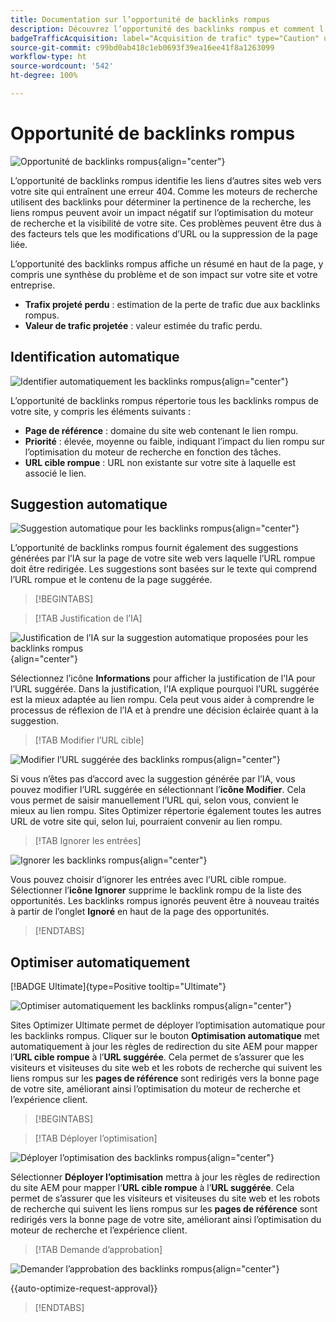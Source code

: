 ```yaml
---
title: Documentation sur l’opportunité de backlinks rompus
description: Découvrez l’opportunité des backlinks rompus et comment l’utiliser pour améliorer l’acquisition du trafic.
badgeTrafficAcquisition: label="Acquisition de trafic" type="Caution" url="../../opportunity-types/traffic-acquisition.md" tooltip="Acquisition de trafic"
source-git-commit: c99bd0ab418c1eb0693f39ea16ee41f8a1263099
workflow-type: ht
source-wordcount: '542'
ht-degree: 100%

---
```



# Opportunité de backlinks rompus

![Opportunité de backlinks rompus](./assets/broken-backlinks/hero.png){align="center"}

L’opportunité de backlinks rompus identifie les liens d’autres sites web vers votre site qui entraînent une erreur 404. Comme les moteurs de recherche utilisent des backlinks pour déterminer la pertinence de la recherche, les liens rompus peuvent avoir un impact négatif sur l’optimisation du moteur de recherche et la visibilité de votre site. Ces problèmes peuvent être dus à des facteurs tels que les modifications d’URL ou la suppression de la page liée.

L’opportunité des backlinks rompus affiche un résumé en haut de la page, y compris une synthèse du problème et de son impact sur votre site et votre entreprise.

* **Trafix projeté perdu** : estimation de la perte de trafic due aux backlinks rompus.
* **Valeur de trafic projetée** : valeur estimée du trafic perdu.

## Identification automatique

![Identifier automatiquement les backlinks rompus](./assets/broken-backlinks/auto-identify.png){align="center"}

L’opportunité de backlinks rompus répertorie tous les backlinks rompus de votre site, y compris les éléments suivants :

* **Page de référence** : domaine du site web contenant le lien rompu.
* **Priorité** : élevée, moyenne ou faible, indiquant l’impact du lien rompu sur l’optimisation du moteur de recherche en fonction des tâches.
* **URL cible rompue** : URL non existante sur votre site à laquelle est associé le lien.

## Suggestion automatique

![Suggestion automatique pour les backlinks rompus](./assets/broken-backlinks/auto-suggest.png){align="center"}

L’opportunité de backlinks rompus fournit également des suggestions générées par l’IA sur la page de votre site web vers laquelle l’URL rompue doit être redirigée. Les suggestions sont basées sur le texte qui comprend l’URL rompue et le contenu de la page suggérée.


>[!BEGINTABS]

>[!TAB Justification de l’IA]

![Justification de l’IA sur la suggestion automatique proposées pour les backlinks rompus](./assets/broken-backlinks/auto-suggest-ai-rationale.png){align="center"}

Sélectionnez l’icône **Informations** pour afficher la justification de l’IA pour l’URL suggérée. Dans la justification, l’IA explique pourquoi l’URL suggérée est la mieux adaptée au lien rompu. Cela peut vous aider à comprendre le processus de réflexion de l’IA et à prendre une décision éclairée quant à la suggestion.

>[!TAB Modifier l’URL cible]

![Modifier l’URL suggérée des backlinks rompus](./assets/broken-backlinks/edit-target-url.png){align="center"}

Si vous n’êtes pas d’accord avec la suggestion générée par l’IA, vous pouvez modifier l’URL suggérée en sélectionnant l’**icône Modifier**. Cela vous permet de saisir manuellement l’URL qui, selon vous, convient le mieux au lien rompu. Sites Optimizer répertorie également toutes les autres URL de votre site qui, selon lui, pourraient convenir au lien rompu.

>[!TAB Ignorer les entrées]

![Ignorer les backlinks rompus](./assets/broken-backlinks/ignore.png){align="center"}

Vous pouvez choisir d’ignorer les entrées avec l’URL cible rompue. Sélectionner l’**icône Ignorer** supprime le backlink rompu de la liste des opportunités. Les backlinks rompus ignorés peuvent être à nouveau traités à partir de l’onglet **Ignoré** en haut de la page des opportunités.

>[!ENDTABS]

## Optimiser automatiquement

[!BADGE Ultimate]{type=Positive tooltip="Ultimate"}

![Optimiser automatiquement les backlinks rompus](./assets/broken-backlinks/auto-optimize.png){align="center"}

Sites Optimizer Ultimate permet de déployer l’optimisation automatique pour les backlinks rompus. Cliquer sur le bouton **Optimisation automatique** met automatiquement à jour les règles de redirection du site AEM pour mapper l’**URL cible rompue** à l’**URL suggérée**. Cela permet de s’assurer que les visiteurs et visiteuses du site web et les robots de recherche qui suivent les liens rompus sur les **pages de référence** sont redirigés vers la bonne page de votre site, améliorant ainsi l’optimisation du moteur de recherche et l’expérience client.

>[!BEGINTABS]

>[!TAB Déployer l’optimisation]

![Déployer l’optimisation des backlinks rompus](./assets/broken-backlinks/deploy-optimization.png){align="center"}

Sélectionner **Déployer l’optimisation** mettra à jour les règles de redirection du site AEM pour mapper l’**URL cible rompue** à l’**URL suggérée**. Cela permet de s’assurer que les visiteurs et visiteuses du site web et les robots de recherche qui suivent les liens rompus sur les **pages de référence** sont redirigés vers la bonne page de votre site, améliorant ainsi l’optimisation du moteur de recherche et l’expérience client.

>[!TAB Demande d’approbation]

![Demander l’approbation des backlinks rompus](./assets/broken-backlinks/request-approval.png){align="center"}

{{auto-optimize-request-approval}}

>[!ENDTABS]
